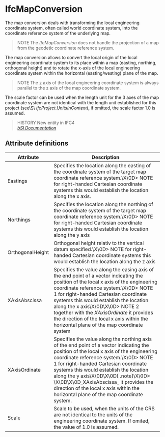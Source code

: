 IfcMapConversion
================
The map conversion deals with transforming the local engineering coordinate
system, often called world coordinate system, into the coordinate reference
system of the underlying map.  
  
> NOTE  The _IfcMapConversion_ does not handle the projection of a map from
> the geodetic coordinate reference system.  
  
The map conversion allows to convert the local origin of the local engineering
coordinate system to its place within a map (easting, northing, orthogonal
height) and to rotate the x-axis of the local engineering coordinate system
within the horizontal (easting/westing) plane of the map.  
  
> NOTE  The z axis of the local engineering coordinate system is always
> parallel to the z axis of the map coordinate system.  
  
The scale factor can be used when the length unit for the 3 axes of the map
coordinate system are not identical with the length unit established for this
project (see\S\ _IfcProject.UnitsInContext_), if omitted, the scale factor 1.0
is assumed.  
  
> HISTORY  New entity in IFC4  
[ _bSI
Documentation_](https://standards.buildingsmart.org/IFC/DEV/IFC4_2/FINAL/HTML/schema/ifcrepresentationresource/lexical/ifcmapconversion.htm)


Attribute definitions
---------------------
| Attribute        | Description                                                                                                                                                                                                                                                                                                                                                                                                                                  |
|------------------|----------------------------------------------------------------------------------------------------------------------------------------------------------------------------------------------------------------------------------------------------------------------------------------------------------------------------------------------------------------------------------------------------------------------------------------------|
| Eastings         | Specifies the location along the easting of the coordinate system of the target map coordinate reference system.\X\0D> NOTE  for right-handed Cartesian coordinate systems this would establish the location along the x axis.                                                                                                                                                                                                               |
| Northings        | Specifies the location along the northing of the coordinate system of the target map coordinate reference system.\X\0D> NOTE  for right-handed Cartesian coordinate systems this would establish the location along the y axis                                                                                                                                                                                                               |
| OrthogonalHeight | Orthogonal height relativ to the vertical datum specified.\X\0D> NOTE  for right-handed Cartesian coordinate systems this would establish the location along the z axis                                                                                                                                                                                                                                                                      |
| XAxisAbscissa    | Specifies the value along the easing axis of the end point of a vector indicating the position of the local x axis of the engineering coordinate reference system.\X\0D> NOTE 1 for right-handed Cartesian coordinate systems this would establish the location along the x axis\X\0D\X\0D> NOTE 2 together with the _XAxisOrdinate_ it provides the direction of the local x axis within the horizontal plane of the map coordinate system  |
| XAxisOrdinate    | Specifies the value along the northing axis of the end point of a vector indicating the position of the local x axis of the engineering coordinate reference system.\X\0D> NOTE 1 for right-handed Cartesian coordinate systems this would establish the location along the y axis\X\0D\X\0D{ .note}\X\0D> \X\0D\X\0D_XAxisAbscissa_ it provides the direction of the local x axis within the horizontal plane of the map coordinate system. |
| Scale            | Scale to be used, when the units of the CRS are not identical to the units of the engineering coordinate system. If omited, the value of 1.0 is assumed.                                                                                                                                                                                                                                                                                     |

